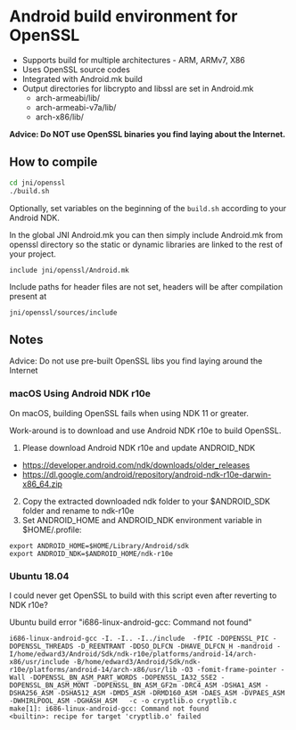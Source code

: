# Android build environment for OpenSSL

* Supports build for multiple architectures - ARM, ARMv7, X86
* Uses OpenSSL source codes
* Integrated with Android.mk build
* Output directories for libcrypto and libssl are set in Android.mk
  * arch-armeabi/lib/
  * arch-armeabi-v7a/lib/
  * arch-x86/lib/

**Advice: Do NOT use OpenSSL binaries you find laying about the Internet.**


## How to compile

```bash
cd jni/openssl
./build.sh
```

Optionally, set variables on the beginning of the `build.sh` according to your Android NDK.

In the global JNI Android.mk you can then simply include Android.mk from openssl directory so the
static or dynamic libraries are linked to the rest of your project.

```
include jni/openssl/Android.mk
```

Include paths for header files are not set, headers will be after compilation present at

```
jni/openssl/sources/include
```

## Notes

Advice: Do not use pre-built OpenSSL libs you find laying around the Internet

### macOS Using Android NDK r10e

On macOS, building OpenSSL fails when using NDK 11 or greater.

Work-around is to download and use Android NDK r10e to build OpenSSL.

1) Please download Android NDK r10e and update ANDROID_NDK
  * https://developer.android.com/ndk/downloads/older_releases
  * https://dl.google.com/android/repository/android-ndk-r10e-darwin-x86_64.zip
2) Copy the extracted downloaded ndk folder to your $ANDROID_SDK folder and rename to ndk-r10e
3) Set ANDROID_HOME and ANDROID_NDK environment variable in $HOME/.profile:
````
export ANDROID_HOME=$HOME/Library/Android/sdk
export ANDROID_NDK=$ANDROID_HOME/ndk-r10e
````

### Ubuntu 18.04

I could never get OpenSSL to build with this script even after reverting to NDK r10e?

Ubuntu build error "i686-linux-android-gcc: Command not found"
````
i686-linux-android-gcc -I. -I.. -I../include  -fPIC -DOPENSSL_PIC -DOPENSSL_THREADS -D_REENTRANT -DDSO_DLFCN -DHAVE_DLFCN_H -mandroid -I/home/edward3/Android/Sdk/ndk-r10e/platforms/android-14/arch-x86/usr/include -B/home/edward3/Android/Sdk/ndk-r10e/platforms/android-14/arch-x86/usr/lib -O3 -fomit-frame-pointer -Wall -DOPENSSL_BN_ASM_PART_WORDS -DOPENSSL_IA32_SSE2 -DOPENSSL_BN_ASM_MONT -DOPENSSL_BN_ASM_GF2m -DRC4_ASM -DSHA1_ASM -DSHA256_ASM -DSHA512_ASM -DMD5_ASM -DRMD160_ASM -DAES_ASM -DVPAES_ASM -DWHIRLPOOL_ASM -DGHASH_ASM   -c -o cryptlib.o cryptlib.c
make[1]: i686-linux-android-gcc: Command not found
<builtin>: recipe for target 'cryptlib.o' failed
````
